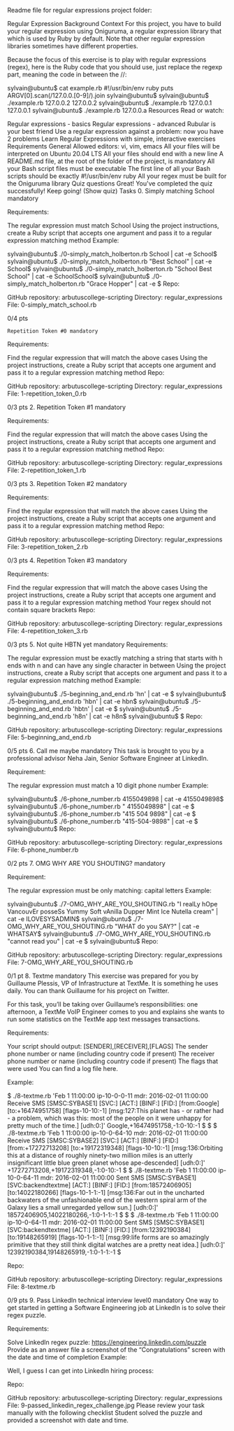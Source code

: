 Readme file for regular expressions project folder:

Regular Expression Background Context For this project, you have to build your regular expression using Oniguruma, a regular expression library that which is used by Ruby by default. Note that other regular expression libraries sometimes have different properties.

Because the focus of this exercise is to play with regular expressions (regex), here is the Ruby code that you should use, just replace the regexp part, meaning the code in between the //:

sylvain@ubuntu$ cat example.rb #!/usr/bin/env ruby puts ARGV[0].scan(/127.0.0.[0-9]/).join sylvain@ubuntu$ sylvain@ubuntu$ ./example.rb 127.0.0.2 127.0.0.2 sylvain@ubuntu$ ./example.rb 127.0.0.1 127.0.0.1 sylvain@ubuntu$ ./example.rb 127.0.0.a Resources Read or watch:

Regular expressions - basics Regular expressions - advanced Rubular is your best friend Use a regular expression against a problem: now you have 2 problems Learn Regular Expressions with simple, interactive exercises Requirements General Allowed editors: vi, vim, emacs All your files will be interpreted on Ubuntu 20.04 LTS All your files should end with a new line A README.md file, at the root of the folder of the project, is mandatory All your Bash script files must be executable The first line of all your Bash scripts should be exactly #!/usr/bin/env ruby All your regex must be built for the Oniguruma library Quiz questions Great! You've completed the quiz successfully! Keep going! (Show quiz) Tasks 0. Simply matching School mandatory

Requirements:

The regular expression must match School Using the project instructions, create a Ruby script that accepts one argument and pass it to a regular expression matching method Example:

sylvain@ubuntu$ ./0-simply_match_holberton.rb School | cat -e School$ sylvain@ubuntu$ ./0-simply_match_holberton.rb "Best School" | cat -e School$ sylvain@ubuntu$ ./0-simply_match_holberton.rb "School Best School" | cat -e SchoolSchool$ sylvain@ubuntu$ ./0-simply_match_holberton.rb "Grace Hopper" | cat -e $ Repo:

GitHub repository: arbutuscollege-scripting Directory: regular_expressions File: 0-simply_match_school.rb

0/4 pts

    Repetition Token #0 mandatory

Requirements:

Find the regular expression that will match the above cases Using the project instructions, create a Ruby script that accepts one argument and pass it to a regular expression matching method Repo:

GitHub repository: arbutuscollege-scripting Directory: regular_expressions File: 1-repetition_token_0.rb

0/3 pts 2. Repetition Token #1 mandatory

Requirements:

Find the regular expression that will match the above cases Using the project instructions, create a Ruby script that accepts one argument and pass it to a regular expression matching method Repo:

GitHub repository: arbutuscollege-scripting Directory: regular_expressions File: 2-repetition_token_1.rb

0/3 pts 3. Repetition Token #2 mandatory

Requirements:

Find the regular expression that will match the above cases Using the project instructions, create a Ruby script that accepts one argument and pass it to a regular expression matching method Repo:

GitHub repository: arbutuscollege-scripting Directory: regular_expressions File: 3-repetition_token_2.rb

0/3 pts 4. Repetition Token #3 mandatory

Requirements:

Find the regular expression that will match the above cases Using the project instructions, create a Ruby script that accepts one argument and pass it to a regular expression matching method Your regex should not contain square brackets Repo:

GitHub repository: arbutuscollege-scripting Directory: regular_expressions File: 4-repetition_token_3.rb

0/3 pts 5. Not quite HBTN yet mandatory Requirements:

The regular expression must be exactly matching a string that starts with h ends with n and can have any single character in between Using the project instructions, create a Ruby script that accepts one argument and pass it to a regular expression matching method Example:

sylvain@ubuntu$ ./5-beginning_and_end.rb 'hn' | cat -e $ sylvain@ubuntu$ ./5-beginning_and_end.rb 'hbn' | cat -e hbn$ sylvain@ubuntu$ ./5-beginning_and_end.rb 'hbtn' | cat -e $ sylvain@ubuntu$ ./5-beginning_and_end.rb 'h8n' | cat -e h8n$ sylvain@ubuntu$ $ Repo:

GitHub repository: arbutuscollege-scripting Directory: regular_expressions File: 5-beginning_and_end.rb

0/5 pts 6. Call me maybe mandatory This task is brought to you by a professional advisor Neha Jain, Senior Software Engineer at LinkedIn.

Requirement:

The regular expression must match a 10 digit phone number Example:

sylvain@ubuntu$ ./6-phone_number.rb 4155049898 | cat -e 4155049898$ sylvain@ubuntu$ ./6-phone_number.rb " 4155049898" | cat -e $ sylvain@ubuntu$ ./6-phone_number.rb "415 504 9898" | cat -e $ sylvain@ubuntu$ ./6-phone_number.rb "415-504-9898" | cat -e $ sylvain@ubuntu$ Repo:

GitHub repository: arbutuscollege-scripting Directory: regular_expressions File: 6-phone_number.rb

0/2 pts 7. OMG WHY ARE YOU SHOUTING? mandatory

Requirement:

The regular expression must be only matching: capital letters Example:

sylvain@ubuntu$ ./7-OMG_WHY_ARE_YOU_SHOUTING.rb "I realLy hOpe VancouvEr posseSs Yummy Soft vAnilla Dupper Mint Ice Nutella cream" | cat -e ILOVESYSADMIN$ sylvain@ubuntu$ ./7-OMG_WHY_ARE_YOU_SHOUTING.rb "WHAT do you SAY?" | cat -e WHATSAY$ sylvain@ubuntu$ ./7-OMG_WHY_ARE_YOU_SHOUTING.rb "cannot read you" | cat -e $ sylvain@ubuntu$ Repo:

GitHub repository: arbutuscollege-scripting Directory: regular_expressions File: 7-OMG_WHY_ARE_YOU_SHOUTING.rb

0/1 pt 8. Textme mandatory This exercise was prepared for you by Guillaume Plessis, VP of Infrastructure at TextMe. It is something he uses daily. You can thank Guillaume for his project on Twitter.

For this task, you’ll be taking over Guillaume’s responsibilities: one afternoon, a TextMe VoIP Engineer comes to you and explains she wants to run some statistics on the TextMe app text messages transactions.

Requirements:

Your script should output: [SENDER],[RECEIVER],[FLAGS] The sender phone number or name (including country code if present) The receiver phone number or name (including country code if present) The flags that were used You can find a log file here.

Example:

$ ./8-textme.rb 'Feb 1 11:00:00 ip-10-0-0-11 mdr: 2016-02-01 11:00:00 Receive SMS [SMSC:SYBASE1] [SVC:] [ACT:] [BINF:] [FID:] [from:Google] [to:+16474951758] [flags-10-10:-1] [msg:127:This planet has - or rather had - a problem, which was this: most of the people on it were unhappy for pretty much of the time.] [udh:0:]' Google,+16474951758,-1:0-10:-1 $ $ $ ./8-textme.rb 'Feb 1 11:00:00 ip-10-0-64-10 mdr: 2016-02-01 11:00:00 Receive SMS [SMSC:SYBASE2] [SVC:] [ACT:] [BINF:] [FID:] [from:+17272713208] [to:+19172319348] [flags-10-10:-1] [msg:136:Orbiting this at a distance of roughly ninety-two million miles is an utterly insignificant little blue green planet whose ape-descended] [udh:0:]' +17272713208,+19172319348,-1:0-10:-1 $ $ ./8-textme.rb 'Feb 1 11:00:00 ip-10-0-64-11 mdr: 2016-02-01 11:00:00 Sent SMS [SMSC:SYBASE1] [SVC:backendtextme] [ACT:] [BINF:] [FID:] [from:18572406905] [to:14022180266] [flags-10-1-1:-1] [msg:136:Far out in the uncharted backwaters of the unfashionable end of the western spiral arm of the Galaxy lies a small unregarded yellow sun.] [udh:0:]' 18572406905,14022180266,-1:0-1-1:-1 $ $ $ ./8-textme.rb 'Feb 1 11:00:00 ip-10-0-64-11 mdr: 2016-02-01 11:00:00 Sent SMS [SMSC:SYBASE1] [SVC:backendtextme] [ACT:] [BINF:] [FID:] [from:12392190384] [to:19148265919] [flags-10-1-1:-1] [msg:99:life forms are so amazingly primitive that they still think digital watches are a pretty neat idea.] [udh:0:]' 12392190384,19148265919,-1:0-1-1:-1 $

Repo:

GitHub repository: arbutuscollege-scripting Directory: regular_expressions File: 8-textme.rb

0/9 pts 9. Pass LinkedIn technical interview level0 mandatory One way to get started in getting a Software Engineering job at LinkedIn is to solve their regex puzzle.

Requirements:

Solve LinkedIn regex puzzle: https://engineering.linkedin.com/puzzle Provide as an answer file a screenshot of the “Congratulations” screen with the date and time of completion Example:

Well, I guess I can get into LinkedIn hiring process:

Repo:

GitHub repository: arbutuscollege-scripting Directory: regular_expressions File: 9-passed_linkedin_regex_challenge.jpg Please review your task manually with the following checklist Student solved the puzzle and provided a screenshot with date and time.
